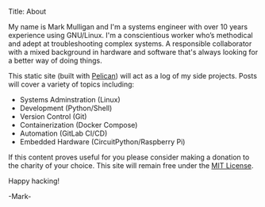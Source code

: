 Title: About

My name is Mark Mulligan and I'm a systems engineer with over 10 years experience using GNU/Linux.  I'm a conscientious worker who’s methodical and adept at troubleshooting complex systems.  A responsible collaborator with a mixed background in hardware and software that's always looking for a better way of doing things.

This static site (built with [Pelican](https://getpelican.com)) will act as a log of my side projects.  Posts will cover a variety of topics including:

  * Systems Adminstration (Linux)
  * Development (Python/Shell)
  * Version Control (Git)
  * Containerization (Docker Compose)
  * Automation (GitLab CI/CD)
  * Embedded Hardware (CircuitPython/Raspberry Pi)

If this content proves useful for you please consider making a donation to the charity of your choice.  This site will remain free under the [MIT License](https://en.wikipedia.org/wiki/MIT_License).

Happy hacking!

-Mark-
